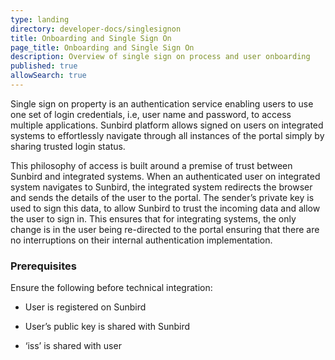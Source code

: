```yaml
---
type: landing
directory: developer-docs/singlesignon
title: Onboarding and Single Sign On
page_title: Onboarding and Single Sign On
description: Overview of single sign on process and user onboarding
published: true
allowSearch: true
---
```


Single sign on property is an authentication service enabling users to use one set of login credentials, i.e, user name and password, to access multiple applications. Sunbird platform allows signed on users on integrated systems to effortlessly navigate through all instances of the portal simply by sharing trusted login status. 

This philosophy of access is built around a premise of trust between Sunbird and integrated systems. When an authenticated user on integrated system navigates to Sunbird, the integrated system redirects the browser and sends the details of the user to the portal. The sender’s private key is used to sign this data, to allow Sunbird to trust the incoming data and allow the user to sign in. This ensures that for integrating systems, the only change is in the user being re-directed to the portal ensuring that there are no interruptions on their internal authentication implementation.


### Prerequisites 

Ensure the following before technical integration:

* User is registered on Sunbird

* User’s public key is shared with Sunbird

* ‘iss’ is shared with user
